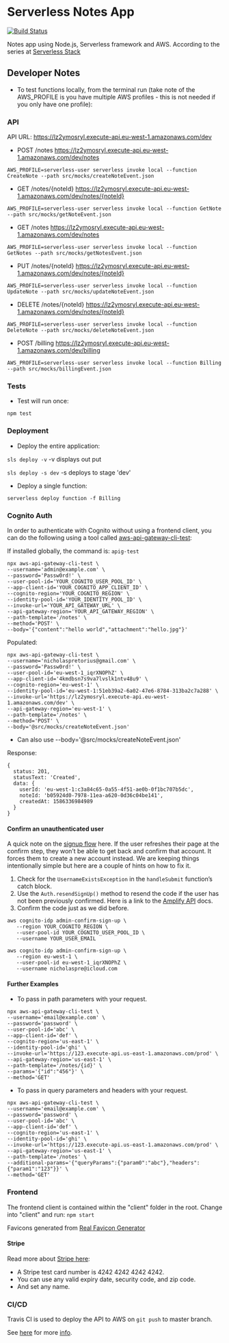 # Serverless Notes App

[![Build Status](https://travis-ci.com/nicholaspretorius/sls-notes.svg?branch=dev)](https://travis-ci.com/nicholaspretorius/sls-notes)

Notes app using Node.js, Serverless framework and AWS. According to the series at [Serverless Stack](https://serverless-stack.com/)

## Developer Notes

* To test functions locally, from the terminal run (take note of the AWS_PROFILE is you have multiple AWS profiles - this is not needed if you only have one profile): 

### API

API URL: https://lz2ymosryl.execute-api.eu-west-1.amazonaws.com/dev

* POST /notes https://lz2ymosryl.execute-api.eu-west-1.amazonaws.com/dev/notes

`AWS_PROFILE=serverless-user serverless invoke local --function CreateNote --path src/mocks/createNoteEvent.json`

* GET /notes/{noteId} https://lz2ymosryl.execute-api.eu-west-1.amazonaws.com/dev/notes/{noteId}

`AWS_PROFILE=serverless-user serverless invoke local --function GetNote --path src/mocks/getNoteEvent.json`

* GET /notes https://lz2ymosryl.execute-api.eu-west-1.amazonaws.com/dev/notes

`AWS_PROFILE=serverless-user serverless invoke local --function GetNotes --path src/mocks/getNotesEvent.json`

* PUT /notes/{noteId} https://lz2ymosryl.execute-api.eu-west-1.amazonaws.com/dev/notes/{noteId}

`AWS_PROFILE=serverless-user serverless invoke local --function UpdateNote --path src/mocks/updateNoteEvent.json`

* DELETE /notes/{noteId} https://lz2ymosryl.execute-api.eu-west-1.amazonaws.com/dev/notes/{noteId}

`AWS_PROFILE=serverless-user serverless invoke local --function DeleteNote --path src/mocks/deleteNoteEvent.json`

* POST /billing https://lz2ymosryl.execute-api.eu-west-1.amazonaws.com/dev/billing

`AWS_PROFILE=serverless-user serverless invoke local --function Billing --path src/mocks/billingEvent.json`

### Tests

* Test will run once: 

`npm test`

### Deployment

* Deploy the entire application: 

`sls deploy -v` -v displays out put

`sls deploy -s dev` -s deploys to stage 'dev'

* Deploy a single function: 

`serverless deploy function -f Billing`

### Cognito Auth

In order to authenticate with Cognito without using a frontend client, you can do the following using a tool called [aws-api-gateway-cli-test](https://github.com/AnomalyInnovations/aws-api-gateway-cli-test): 

If installed globally, the command is: `apig-test`

```
npx aws-api-gateway-cli-test \
--username='admin@example.com' \
--password='Passw0rd!' \
--user-pool-id='YOUR_COGNITO_USER_POOL_ID' \
--app-client-id='YOUR_COGNITO_APP_CLIENT_ID' \
--cognito-region='YOUR_COGNITO_REGION' \
--identity-pool-id='YOUR_IDENTITY_POOL_ID' \
--invoke-url='YOUR_API_GATEWAY_URL' \
--api-gateway-region='YOUR_API_GATEWAY_REGION' \
--path-template='/notes' \
--method='POST' \
--body='{"content":"hello world","attachment":"hello.jpg"}'
```

Populated: 

```
npx aws-api-gateway-cli-test \
--username='nicholaspretorius@gmail.com' \
--password='Passw0rd!' \
--user-pool-id='eu-west-1_iqrXNOPhZ' \
--app-client-id='4kmdbsn7s9va7lvslk1ntv48u9' \
--cognito-region='eu-west-1' \
--identity-pool-id='eu-west-1:51eb39a2-6a02-47e6-8784-313ba2c7a288' \
--invoke-url='https://lz2ymosryl.execute-api.eu-west-1.amazonaws.com/dev' \
--api-gateway-region='eu-west-1' \
--path-template='/notes' \
--method='POST' \
--body='@src/mocks/createNoteEvent.json'
```

* Can also use --body='@src/mocks/createNoteEvent.json'

Response: 

```
{
  status: 201,
  statusText: 'Created',
  data: {
    userId: 'eu-west-1:c3a84c65-0a55-4f51-ae0b-0f1bc707b5dc',
    noteId: 'b05924d0-7978-11ea-a620-0d36c04be141',
    createdAt: 1586336984989
  }
}
```

#### Confirm an unauthenticated user

A quick note on the [signup flow](https://serverless-stack.com/chapters/signup-with-aws-cognito.html) here. If the user refreshes their page at the confirm step, they won’t be able to get back and confirm that account. It forces them to create a new account instead. We are keeping things intentionally simple but here are a couple of hints on how to fix it.

1. Check for the `UsernameExistsException` in the `handleSubmit` function’s catch block.
2. Use the `Auth.resendSignUp()` method to resend the code if the user has not been previously confirmed. Here is a link to the [Amplify API](https://aws.github.io/aws-amplify/api/classes/authclass.html#resendsignup) docs.
3. Confirm the code just as we did before.

```
aws cognito-idp admin-confirm-sign-up \
   --region YOUR_COGNITO_REGION \
   --user-pool-id YOUR_COGNITO_USER_POOL_ID \
   --username YOUR_USER_EMAIL
```

```
aws cognito-idp admin-confirm-sign-up \
   --region eu-west-1 \
   --user-pool-id eu-west-1_iqrXNOPhZ \
   --username nicholaspre@icloud.com
```

#### Further Examples

* To pass in path parameters with your request.

```
npx aws-api-gateway-cli-test \
--username='email@example.com' \
--password='password' \
--user-pool-id='abc' \
--app-client-id='def' \
--cognito-region='us-east-1' \
--identity-pool-id='ghi' \
--invoke-url='https://123.execute-api.us-east-1.amazonaws.com/prod' \
--api-gateway-region='us-east-1' \
--path-template='/notes/{id}' \
--params='{"id":"456"}' \
--method='GET'
```

* To pass in query parameters and headers with your request.

```
npx aws-api-gateway-cli-test \
--username='email@example.com' \
--password='password' \
--user-pool-id='abc' \
--app-client-id='def' \
--cognito-region='us-east-1' \
--identity-pool-id='ghi' \
--invoke-url='https://123.execute-api.us-east-1.amazonaws.com/prod' \
--api-gateway-region='us-east-1' \
--path-template='/notes' \
--additional-params='{"queryParams":{"param0":"abc"},"headers":{"param1":"123"}}' \
--method='GET'
```

### Frontend

The frontend client is contained within the "client" folder in the root. Change into "client" and run: `npm start`

Favicons generated from [Real Favicon Generator](https://realfavicongenerator.net/)

#### Stripe

Read more about [Stripe here](https://stripe.com/docs/testing#cards):

* A Stripe test card number is 4242 4242 4242 4242.
* You can use any valid expiry date, security code, and zip code.
* And set any name.

### CI/CD

Travis CI is used to deploy the API to AWS on `git push` to master branch. 

See [here](https://seed.run/blog/how-to-build-a-cicd-pipeline-for-serverless-apps-with-travis-ci) for more [info](https://serverless-stack.com/chapters/automating-serverless-deployments.html). 